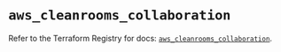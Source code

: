 # `aws_cleanrooms_collaboration`

Refer to the Terraform Registry for docs: [`aws_cleanrooms_collaboration`](https://registry.terraform.io/providers/hashicorp/aws/6.14.1/docs/resources/cleanrooms_collaboration).
